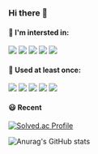 ### Hi there 👋

<!--
**rinyang2/rinyang2** is a ✨ _special_ ✨ repository because its `README.md` (this file) appears on your GitHub profile.

Here are some ideas to get you started:

- 🔭 I’m currently working on ...
- 🌱 I’m currently learning ...
- 👯 I’m looking to collaborate on ...
- 🤔 I’m looking for help with ...
- 💬 Ask me about ...
- 📫 How to reach me: ...
- 😄 Pronouns: ...
- ⚡ Fun fact: ...
-->
#### 🔭 I'm intersted in:
![](https://img.shields.io/badge/Python-3776AB?style=flat&logo=Python&logoColor=white)
![](https://img.shields.io/badge/C++-00599C?style=flat&logo=cplusplus&logoColor=white)
![](https://img.shields.io/badge/C-A8B9CC?style=flat&logo=c&logoColor=white)
![](https://img.shields.io/badge/Android-3DDC84?style=flat&logo=Android&logoColor=white)
![](https://img.shields.io/badge/AndroidStudio-3DDC84?style=flat&logo=AndroidStudio&logoColor=white)


#### 🌱 Used at least once:
![](https://img.shields.io/badge/postgresql-4169E1?style=flat&logo=postgresql&logoColor=white)
![](https://img.shields.io/badge/sqlite-003B57?style=flat&logo=sqlite&logoColor=white)
![](https://img.shields.io/badge/html5-E34F26?style=flat&logo=html5&logoColor=white)
![](https://img.shields.io/badge/javascript-F7DF1E?style=flat&logo=javascript&logoColor=white)
![](https://img.shields.io/badge/linux-FCC624?style=flat&logo=linux&logoColor=white)
![]()

#### 😃 Recent
[![Solved.ac Profile](http://mazassumnida.wtf/api/v2/generate_badge?boj=jinsk1884)](https://solved.ac/jinsk1884/)

![Anurag's GitHub stats](https://github-readme-stats.vercel.app/api?username=rinyang2&show%20icons=true&theme=default&line%20height=20&count%20private%20=true)
